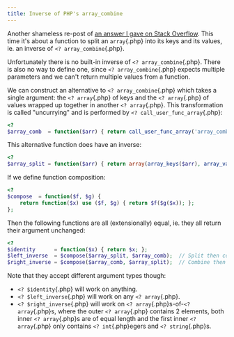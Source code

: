 ```yaml
---
title: Inverse of PHP's array_combine
---
```

Another shameless re-post of [an answer I gave on Stack Overflow](http://stackoverflow.com/questions/6234696/php-splitting-an-array-into-two-arrays-keys-array-and-values-array/15554317#15554317). This time it's about a function to split an `array`{.php} into its keys and its values, ie. an inverse of `<? array_combine`{.php}.

Unfortunately there is no built-in inverse of `<? array_combine`{.php}. There is also no way to define one, since `<? array_combine`{.php} expects multiple parameters and we can't return multiple values from a function.

We can construct an alternative to `<? array_combine`{.php} which takes a single argument: the `<? array`{.php} of keys and the `<? array`{.php} of values wrapped up together in another `<? array`{.php}. This transformation is called "uncurrying" and is performed by `<? call_user_func_array`{.php}:

```php
<?
$array_comb  = function($arr) { return call_user_func_array('array_combine', $arr); };
```

This alternative function does have an inverse:

```php
<?
$array_split = function($arr) { return array(array_keys($arr), array_values($arr)); };
```

If we define function composition:

```php
<?
$compose  = function($f, $g) {
    return function($x) use ($f, $g) { return $f($g($x)); };
};
```

Then the following functions are all (extensionally) equal, ie. they all return their argument unchanged:

```php
<?
$identity      = function($x) { return $x; };
$left_inverse  = $compose($array_split, $array_comb);  // Split then combine
$right_inverse = $compose($array_comb, $array_split);  // Combine then split
```

Note that they accept different argument types though:

 - `<? $identity`{.php} will work on anything.
 - `<? $left_inverse`{.php} will work on any `<? array`{.php}.
 - `<? $right_inverse`{.php} will work on `<? array`{.php}s-of-`<? array`{.php}s, where the outer `<? array`{.php} contains 2 elements, both inner `<? array`{.php}s are of equal length and the first inner `<? array`{.php} only contains `<? int`{.php}egers and `<? string`{.php}s.
